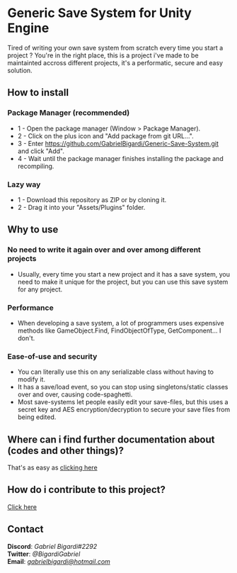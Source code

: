 # Generic Save System for Unity Engine
Tired of writing your own save system from scratch every time you start a project ? You're in the right place, this is a project i've made to be maintainted accross different projects, it's a performatic, secure and easy solution.
  
## How to install
### Package Manager (recommended)
* 1 - Open the package manager (Window > Package Manager).  
* 2 - Click on the plus icon and "Add package from git URL...".  
* 3 - Enter https://github.com/GabrielBigardi/Generic-Save-System.git and click "Add".  
* 4 - Wait until the package manager finishes installing the package and recompiling.  
   
### Lazy way
* 1 - Download this repository as ZIP or by cloning it.
* 2 - Drag it into your "Assets/Plugins" folder.
  
## Why to use
### No need to write it again over and over among different projects
* Usually, every time you start a new project and it has a save system, you need to make it unique for the project, but you can use this save system for any project.
### Performance
* When developing a save system, a lot of programmers uses expensive methods like GameObject.Find, FindObjectOfType, GetComponent... I don't.
### Ease-of-use and security
* You can literally use this on any serializable class without having to modify it.
* It has a save/load event, so you can stop using singletons/static classes over and over, causing code-spaghetti.
* Most save-systems let people easily edit your save-files, but this uses a secret key and AES encryption/decryption to secure your save files from being edited.
  
## Where can i find further documentation about (codes and other things)?
That's as easy as [clicking here](DOCUMENTATION.md)
  
## How do i contribute to this project?
[Click here](CONTRIBUTING.md)
  
## Contact
**Discord**: *Gabriel Bigardi#2292*  
**Twitter**: *@BigardiGabriel*  
**Email**: *gabrielbigardi@hotmail.com*  
